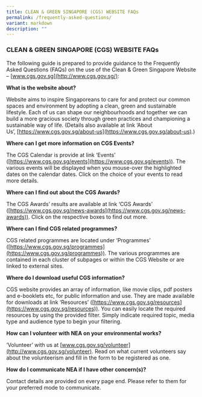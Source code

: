 ```yaml
---
title: CLEAN & GREEN SINGAPORE (CGS) WEBSITE FAQs
permalink: /frequently-asked-questions/
variant: markdown
description: ""
---
```

### **CLEAN & GREEN SINGAPORE (CGS) WEBSITE FAQs**


The following guide is prepared to provide guidance to the Frequently Asked Questions (FAQs) on the use of the Clean & Green Singapore Website – [www.cgs.gov.sg](http://www.cgs.gov.sg/):

  

**What is the website about?**

Website aims to inspire Singaporeans to care for and protect our common spaces and environment by adopting a clean, green and sustainable lifestyle. Each of us can shape our neighbourhoods and together we can build a more gracious society through green practices and championing a sustainable way of life. (Details also available at link ‘About Us’, [https://www.cgs.gov.sg/about-us](https://www.cgs.gov.sg/about-us).)

  

**Where can I get more information on CGS Events?**

The CGS Calendar is provide at link ‘Events’ ([https://www.cgs.gov.sg/events](https://www.cgs.gov.sg/events)). The various events will be displayed when you mouse-over the highlighted dates on the calendar dates. Click on the choice of your events to read more details.

  

**Where can I find out about the CGS Awards?**

The CGS Awards’ results are available at link ‘CGS Awards’ ([https://www.cgs.gov.sg/news-awards](https://www.cgs.gov.sg/news-awards)). Click on the respective boxes to find out more.

  

**Where can I find CGS related programmes?**

CGS related programmes are located under ‘Programmes’ ([https://www.cgs.gov.sg/programmes](https://www.cgs.gov.sg/programmes)). The various programmes are contained in each cluster of subpages or within the CGS Website or are linked to external sites.

  

**Where do I download useful CGS information?**

CGS website provides an array of information, like movie clips, pdf posters and e-booklets etc, for public information and use. They are made available for downloads at link ‘Resources’ ([https://www.cgs.gov.sg/resources](https://www.cgs.gov.sg/resources)). You can easily locate the required resources by using the provided filter. Simply indicate required topic, media type and audience type to begin your filtering.

  

**How can I volunteer with NEA on your environmental works?**

‘Volunteer’ with us at [www.cgs.gov.sg/volunteer](http://www.cgs.gov.sg/volunteer). Read on what current volunteers say about the volunteerism and fill in the form to be registered as one.

  

**How do I communicate NEA if I have other concern(s)?**

Contact details are provided on every page end. Please refer to them for your preferred mode to communicate.